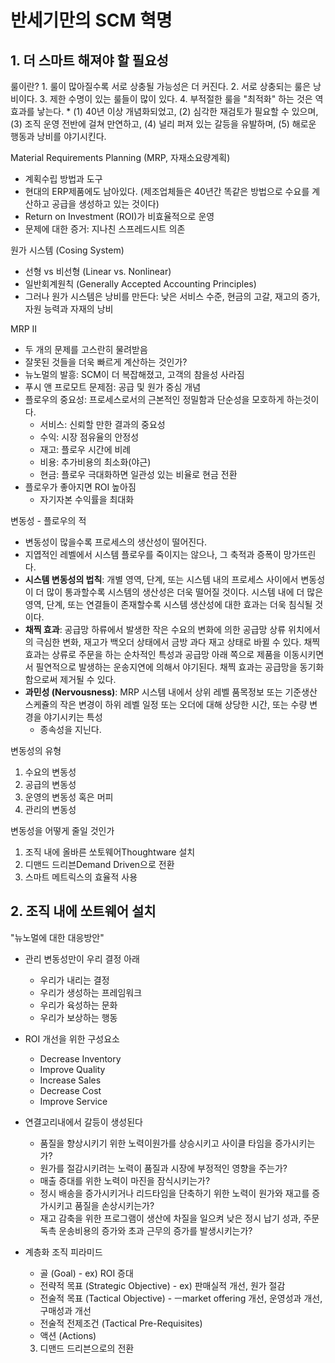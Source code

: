 # 반세기만의 SCM 혁명

## 1. 더 스마트 해져야 할 필요성
룰이란?
    1. 룰이 많아질수록 서로 상충될 가능성은 더 커진다.
    2. 서로 상충되는 룰은 낭비이다.
    3. 제한 수명이 있는 룰들이 많이 있다. 
    4. 부적절한 룰을 "최적화" 하는 것은 역효과를 낳는다. 
    * (1) 40년 이상 개념화되었고, (2) 심각한 재검토가 필요할 수 있으며, (3) 조직 운영 전반에 걸쳐 만연하고, (4) 널리 퍼져 있는 갈등을 유발하며, (5) 해로운 행동과 낭비를 야기시킨다. 

Material Requirements Planning (MRP, 자재소요량계획)
* 계획수립 방법과 도구
* 현대의 ERP제품에도 남아있다. (제조업체들은 40년간 똑같은 방법으로 수요를 계산하고 공급을 생성하고 있는 것이다)
* Return on Investment (ROI)가 비효율적으로 운영
* 문제에 대한 증거: 지나친 스프레드시트 의존

원가 시스템 (Cosing System)
* 선형 vs 비선형 (Linear vs. Nonlinear)
* 일반회계원칙 (Generally Accepted Accounting Principles)
* 그러나 원가 시스템은 낭비를 만든다: 낮은 서비스 수준, 현금의 고갈, 재고의 증가, 자원 능력과 자재의 낭비

MRP II
* 두 개의 문제를 고스란히 물려받음 
* 잘못된 것들을 더욱 빠르게 계산하는 것인가?
* 뉴노멀의 발흥: SCM이 더 복잡해졌고, 고객의 참을성 사라짐
* 푸시 앤 프로모트 문제점: 공급 및 원가 중심 개념
* 플로우의 중요성: 프로세스로서의 근본적인 정밀함과 단순성을 모호하게 하는것이다. 
    - 서비스: 신뢰할 만한 결과의 중요성
    - 수익: 시장 점유율의 안정성
    - 재고: 플로우 시간에 비례
    - 비용: 추가비용의 최소화(야근)
    - 현금: 플로우 극대화하면 일관성 있는 비율로 현금 전환
* 플로우가 좋아지면 ROI 높아짐
    * 자기자본 수익률을 최대화

변동성 - 플로우의 적
* 변동성이 많을수록 프로세스의 생산성이 떨어진다.
* 지엽적인 레벨에서 시스템 플로우를 죽이지는 않으나, 그 축적과 증폭이 망가뜨린다. 
* **시스템 변동성의 법칙**: 개별 영역, 단계, 또는 시스템 내의 프로세스 사이에서 변동성이 더 많이 통과할수록 시스템의 생산성은 더욱 떨어질 것이다. 시스템 내에 더 많은 영역, 단계, 또는 연결들이 존재할수록 시스템 생산성에 대한 효과는 더욱 침식될 것이다.
* **채찍 효과**: 공급망 하류에서 발생한 작은 수요의 변화에 의한 공급망 상류 위치에서의 극심한 변화, 재고가 백오더 상태에서 금방 과다 재고 상태로 바뀔 수 있다. 채찍 효과는 상류로 주문을 하는 순차적인 특성과 공급망 아래 쪽으로 제품을 이동시키면서 필연적으로 발생하는 운송지연에 의해서 야기된다. 채찍 효과는 공급망을 동기화함으로써 제거될 수 있다. 
* **과민성 (Nervousness)**: MRP 시스템 내에서 상위 레벨 품목정보 또는 기준생산 스케쥴의 작은 변경이 하위 레벨 일정 또는 오더에 대해 상당한 시간, 또는 수량 변경을 야기시키는 특성
    * 종속성을 지닌다.

변동성의 유형
1. 수요의 변동성
2. 공급의 변동성
3. 운영의 변동성 혹은 머피
4. 관리의 변동성

변동성을 어떻게 줄일 것인가
1. 조직 내에 올바른 쏘토웨어Thoughtware 설치
2. 디맨드 드리븐Demand Driven으로 전환
3. 스마트 메트릭스의 효율적 사용


## 2. 조직 내에 쏘트웨어 설치
"뉴노멀에 대한 대응방안"
* 관리 변동성만이 우리 결정 아래
    * 우리가 내리는 결정
    * 우리가 생성하는 프레임워크
    * 우리가 육성하는 문화
    * 우리가 보상하는 행동
* ROI 개선을 위한 구성요소
    * Decrease Inventory
    * Improve Quality
    * Increase Sales
    * Decrease Cost
    * Improve Service
* 연결고리내에서 갈등이 생성된다
    * 품질을 향상시키기 위한 노력이원가를 상승시키고 사이클 타임을 증가시키는가?
    * 원가를 절감시키려는 노력이 품질과 시장에 부정적인 영향을 주는가?
    * 매출 증대를 위한 노력이 마진을 잠식시키는가?
    * 정시 배송을 증가시키거나 리드타임을 단축하기 위한 노력이 원가와 재고를 증가시키고 품질을 손상시키는가?
    * 재고 감축을 위한 프로그램이 생산에 차질을 일으켜 낮은 정시 납기 성과, 주문 독촉 운송비용의 증가와 초과 근무의 증가를 발생시키는가?
* 계층화 조직 피라미드
    * 골 (Goal) - ex) ROI 증대
    * 전략적 목표 (Strategic Objective) - ex) 판매실적 개선, 원가 절감
    * 전술적 목표 (Tactical Objective) - ㅡmarket offering 개선, 운영성과 개선, 구매성과 개선
    * 전술적 전제조건 (Tactical Pre-Requisites)
    * 액션 (Actions)

    3. 디맨드 드리븐으로의 전환